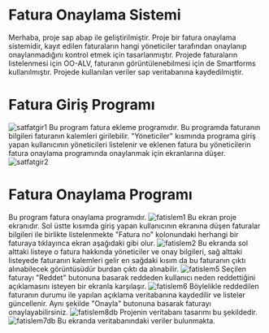 # Fatura Onaylama Sistemi

  Merhaba, proje sap abap ile geliştirilmiştir. Proje bir fatura onaylama sistemidir, kayıt edilen faturaların hangi yöneticiler tarafından onaylanıp onaylanmadığını kontrol etmek için tasarlanmıştır. Projede faturaların listelenmesi için OO-ALV, faturanın görüntülenebilmesi için de Smartforms kullanılmıştır. Projede kullanılan veriler sap veritabanına kaydedilmiştir.
# Fatura Giriş Programı
![satfatgir1](https://user-images.githubusercontent.com/53178769/197583251-93a55968-6a7f-4777-8749-888d213d095e.png)
Bu program fatura ekleme programıdır. Bu programda faturanın bilgileri faturanın kalemleri girilebilir. "Yöneticiler" kısmında programa giriş yapan kullanıcının yöneticileri listelenir ve eklenen fatura bu yöneticilerin fatura onaylama programında onaylanmak için ekranlarına düşer.
![satfatgir2](https://user-images.githubusercontent.com/53178769/197584811-93da54b5-2097-4eab-8d0b-9956539b3a0b.png)
# Fatura Onaylama Programı
Bu program fatura onaylama programıdır.
![fatislem1](https://user-images.githubusercontent.com/53178769/197576797-8ea73afe-1e08-4da1-b9ff-b94496adca39.png)
Bu ekran proje ekranıdır. Sol üstte kısımda giriş yapan kullanıcının ekranına düşen faturalar bilgileri ile birlikte listelenmekte "Fatura no" kolonundaki herhangi bir faturaya tıklayınca ekran aşağıdaki gibi olur. 
![fatislem2](https://user-images.githubusercontent.com/53178769/197576834-98eb0766-372c-4ddb-84f9-b6d8700e6db2.png)
Bu ekranda sol alttaki listeye o fatura hakkında yöneticiler ve onay bilgileri, sağ alttaki listeyede faturanın kalemleri gelir en sağdaki kısım da bu faturanın çıktı alınabilecek görüntüsüdür burdan çıktı da alınabilir.
![fatislem5](https://user-images.githubusercontent.com/53178769/197579702-b914d94a-0f8c-4ac9-8714-3ccc170f1d51.png)
Seçilen faturayı "Reddet" butonuna basarak reddeden kullanıcı neden reddettiğini açıklamasını isteyen bir ekranla karşılaşır.
![fatislem6](https://user-images.githubusercontent.com/53178769/197581275-774af091-1a96-4720-8477-fd5d5467d447.png)
Böylelikle reddedilen faturanın durumu ile yapılan açıklama veritabanına kaydedilir ve listeler güncellenir. Aynı şekilde "Onayla" butonuna basarak faturayı onaylayabilirsiniz.
![fatislem8db](https://user-images.githubusercontent.com/53178769/197582510-5f599835-32d6-4bfe-bce5-b4e64d0a2211.png)
Projenin veritabanı tasarımı bu şekildedir.
![fatislem7db](https://user-images.githubusercontent.com/53178769/197582581-a95e5554-96c0-4164-8ac9-359c5317e440.png)
Bu ekranda veritabanındaki veriler bulunmakta.
